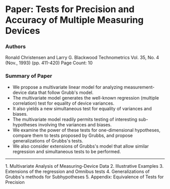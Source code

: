 Paper: Tests for Precision and Accuracy of Multiple Measuring Devices
================================================================

### Authors
Ronald Christensen and Larry G. Blackwood
Technometrics
Vol. 35, No. 4 (Nov., 1993) (pp. 411-420)
Page Count: 10

### Summary of Paper
- We propose a multivariate linear model for analyzing measurement-device data that follow Grubb's model. 
- The multivariate model generates the well-known regression (multiple correlation) test for equality of device variances. 
- It also yields a new simultaneous test for equality of variances and biases. 
- The multivariate model readily permits testing of interesting sub-hypotheses involving the variances and biases. 
- We examine the power of these tests for one-dimensional hypotheses, compare them to tests proposed by Grubbs, 
and propose generalizations of Grubbs's tests. 
- We also consider extensions of Grubbs's model that allow similar regression and simultaneous tests to be performed.

<hr>
1. Multivariate Analysis of Measuring-Device Data
2. Illustrative Examples
3. Extensions of the regression and Omnibus tests
4. Generalizations of Grubbs's methods for Subhypotheses
5. Appendix: Equivalence of Tests for Precision
